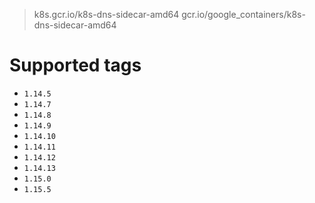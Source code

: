 > k8s.gcr.io/k8s-dns-sidecar-amd64
> gcr.io/google_containers/k8s-dns-sidecar-amd64

# Supported tags
- `1.14.5`
- `1.14.7`
- `1.14.8`
- `1.14.9`
- `1.14.10`
- `1.14.11`
- `1.14.12`
- `1.14.13`
- `1.15.0`
- `1.15.5`